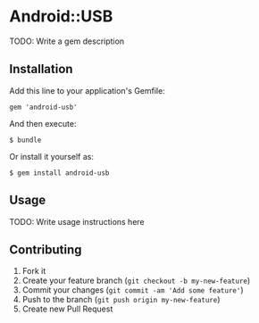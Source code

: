 # Android::USB

TODO: Write a gem description

## Installation

Add this line to your application's Gemfile:

    gem 'android-usb'

And then execute:

    $ bundle

Or install it yourself as:

    $ gem install android-usb

## Usage

TODO: Write usage instructions here

## Contributing

1. Fork it
2. Create your feature branch (`git checkout -b my-new-feature`)
3. Commit your changes (`git commit -am 'Add some feature'`)
4. Push to the branch (`git push origin my-new-feature`)
5. Create new Pull Request
